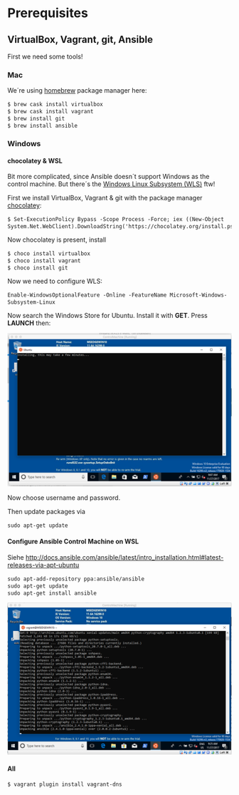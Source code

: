 # Prerequisites

## VirtualBox, Vagrant, git, Ansible

First we need some tools!

### Mac

We´re using [homebrew](https://brew.sh/index_de) package manager here:

```
$ brew cask install virtualbox
$ brew cask install vagrant
$ brew install git
$ brew install ansible
```

### Windows

#### chocolatey & WSL

Bit more complicated, since Ansible doesn´t support Windows as the control machine. But there´s the [Windows Linux Subsystem (WLS)](https://docs.microsoft.com/en-us/windows/wsl/install-win10) ftw! 

First we install VirtualBox, Vagrant & git with the package manager [chocolatey](https://chocolatey.org/):

```
$ Set-ExecutionPolicy Bypass -Scope Process -Force; iex ((New-Object System.Net.WebClient).DownloadString('https://chocolatey.org/install.ps1'))
```

Now chocolatey is present, install

```
$ choco install virtualbox
$ choco install vagrant
$ choco install git
```

Now we need to configure WLS:

```
Enable-WindowsOptionalFeature -Online -FeatureName Microsoft-Windows-Subsystem-Linux
```

Now search the Windows Store for Ubuntu. Install it with __GET__. Press __LAUNCH__ then:

![Installing_Ubuntu_on_Control_Machine.png](https://raw.githubusercontent.com/jonashackt/ansible-linux-windows-workshop/master/Installing_Ubuntu_on_Control_Machine.png)

Now choose username and password.

Then update packages via

```
sudo apt-get update
```

#### Configure Ansible Control Machine on WSL

Siehe http://docs.ansible.com/ansible/latest/intro_installation.html#latest-releases-via-apt-ubuntu

```
sudo apt-add-repository ppa:ansible/ansible
sudo apt-get update
sudo apt-get install ansible
```

![Installing_Ansible_on_Control_Machine.png](https://raw.githubusercontent.com/jonashackt/ansible-linux-windows-workshop/master/Installing_Ansible_on_Control_Machine.png)









#### All

```
$ vagrant plugin install vagrant-dns
```



